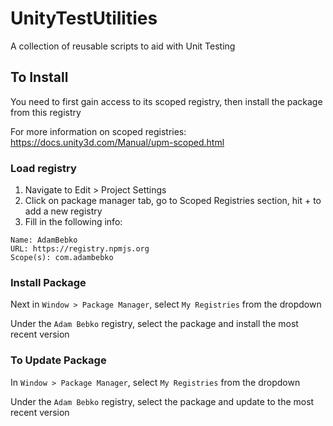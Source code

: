 # UnityTestUtilities
A collection of reusable scripts to aid with Unit Testing


## To Install

You need to first gain access to its scoped registry, then install the package from this registry

For more information on scoped registries: https://docs.unity3d.com/Manual/upm-scoped.html

### Load registry
1) Navigate to Edit > Project Settings
2) Click on package manager tab, go to Scoped Registries section, hit + to add a new registry
3) Fill in the following info:

```
Name: AdamBebko
URL: https://registry.npmjs.org
Scope(s): com.adambebko
```

### Install Package
Next in `Window > Package Manager`, select `My Registries` from the dropdown

Under the `Adam Bebko` registry, select the package and install the most recent version

### To Update Package

In `Window > Package Manager`, select `My Registries` from the dropdown

Under the `Adam Bebko` registry, select the package and update to the most recent version

